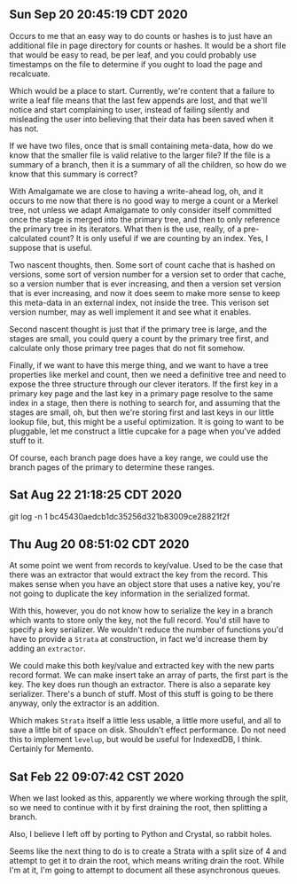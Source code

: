 ## Sun Sep 20 20:45:19 CDT 2020

Occurs to me that an easy way to do counts or hashes is to just have an
additional file in page directory for counts or hashes. It would be a short file
that would be easy to read, be per leaf, and you could probably use timestamps
on the file to determine if you ought to load the page and recalcuate.

Which would be a place to start. Currently, we're content that a failure to
write a leaf file means that the last few appends are lost, and that we'll
notice and start complaining to user, instead of failing silently and misleading
the user into believing that their data has been saved when it has not.

If we have two files, once that is small containing meta-data, how do we know
that the smaller file is valid relative to the larger file? If the file is a
summary of a branch, then it is a summary of all the children, so how do we know
that this summary is correct?

With Amalgamate we are close to having a write-ahead log, oh, and it occurs to
me now that there is no good way to merge a count or a Merkel tree, not unless
we adapt Amalgamate to only consider itself committed once the stage is merged
into the primary tree, and then to only reference the primary tree in its
iterators. What then is the use, really, of a pre-calculated count? It is only
useful if we are counting by an index. Yes, I suppose that is useful.

Two nascent thoughts, then. Some sort of count cache that is hashed on versions,
some sort of version number for a version set to order that cache, so a version
number that is ever increasing, and then a version set version that is ever
increasing, and now it does seem to make more sense to keep this meta-data in an
external index, not inside the tree. This verison set version number, may as
well implement it and see what it enables.

Second nascent thought is just that if the primary tree is large, and the stages
are small, you could query a count by the primary tree first, and calculate only
those primary tree pages that do not fit somehow.

Finally, if we want to have this merge thing, and we want to have a tree
properties like merkel and count, then we need a definitive tree and need to
expose the three structure through our clever iterators. If the first key in a
primary key page and the last key in a primary page resolve to the same index in
a stage, then there is nothing to search for, and assuming that the stages are
small, oh, but then we're storing first and last keys in our little lookup file,
but, this might be a useful optimization. It is going to want to be pluggable,
let me construct a little cupcake for a page when you've added stuff to it.

Of course, each branch page does have a key range, we could use the branch pages
of the primary to determine these ranges.

## Sat Aug 22 21:18:25 CDT 2020

git log -n 1 bc45430aedcb1dc35256d321b83009ce28821f2f

## Thu Aug 20 08:51:02 CDT 2020

At some point we went from records to key/value. Used to be the case that there
was an extractor that would extract the key from the record. This makes sense
when you have an object store that uses a native key, you're not going to
duplicate the key information in the serialized format.

With this, however, you do not know how to serialize the key in a branch which
wants to store only the key, not the full record. You'd still have to specify a
key serializer. We wouldn't reduce the number of functions you'd have to provide
a `Strata` at construction, in fact we'd increase them by adding an `extractor`.

We could make this both key/value and extracted key with the new parts record
format. We can make insert take an array of parts, the first part is the key.
The key does run though an extractor. There is also a separate key serializer.
There's a bunch of stuff. Most of this stuff is going to be there anyway, only
the extractor is an addition.

Which makes `Strata` itself a little less usable, a little more useful, and all
to save a little bit of space on disk. Shouldn't effect performance. Do not need
this to implement `levelup`, but would be useful for IndexedDB, I think.
Certainly for Memento.

## Sat Feb 22 09:07:42 CST 2020

When we last looked as this, apparently we where working through the split, so
we need to continue with it by first draining the root, then splitting a branch.

Also, I believe I left off by porting to Python and Crystal, so rabbit holes.

Seems like the next thing to do is to create a Strata with a split size of 4 and
attempt to get it to drain the root, which means writing drain the root. While
I'm at it, I'm going to attempt to document all these asynchronous queues.
